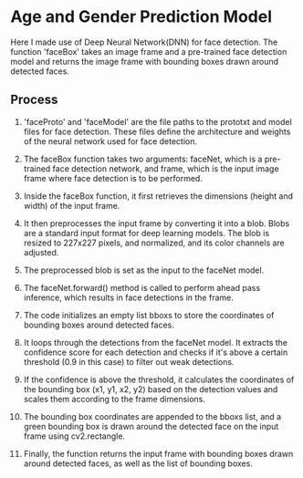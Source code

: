 # Age and Gender Prediction Model

Here I made use of Deep Neural Network(DNN) for face detection. The function 'faceBox' takes an image frame and a pre-trained face detection model and returns the image frame with bounding boxes drawn around detected faces.

## Process
1. 'faceProto' and 'faceModel' are the file paths to the prototxt and model files for face detection. These files define the architecture and weights of the neural network used for face detection.

2. The faceBox function takes two arguments: faceNet, which is a pre-trained face detection network, and frame, which is the input image frame where face detection is to be performed.

3. Inside the faceBox function, it first retrieves the dimensions (height and width) of the input frame.

4. It then preprocesses the input frame by converting it into a blob. Blobs are a standard input format for deep learning models. The blob is resized to 227x227 pixels, and normalized, and its color channels are adjusted.

5. The preprocessed blob is set as the input to the faceNet model.

6. The faceNet.forward() method is called to perform ahead pass inference, which results in face detections in the frame.

7. The code initializes an empty list bboxs to store the coordinates of bounding boxes around detected faces.

8. It loops through the detections from the faceNet model. It extracts the confidence score for each detection and checks if it's above a certain threshold (0.9 in this case) to filter out weak detections.

9. If the confidence is above the threshold, it calculates the coordinates of the bounding box (x1, y1, x2, y2) based on the detection values and scales them according to the frame dimensions.

10. The bounding box coordinates are appended to the bboxs list, and a green bounding box is drawn around the detected face on the input frame using cv2.rectangle.

11. Finally, the function returns the input frame with bounding boxes drawn around detected faces, as well as the list of bounding boxes.
